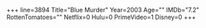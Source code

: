 +++
line=3894
Title="Blue Murder"
Year=2003
Age=""
IMDb="7.2"
RottenTomatoes=""
Netflix=0
Hulu=0
PrimeVideo=1
Disney=0
+++

